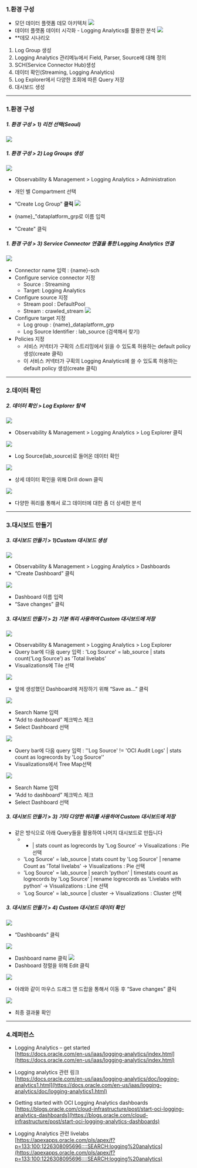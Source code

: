 
### 1.환경 구성
- 모던 데이터 플랫폼 데모 아키텍처
![](assets/Logging%20Analytics%20HoL/Pasted%20image%2020231116204823.png)
- 데이터 플랫폼 데이터 시각화 - Logging Analytics를 활용한 분석
![](assets/Logging%20Analytics%20HoL/Pasted%20image%2020231116222254.png)
- **데모 시나리오
1) Log Group 생성
2) Logging Analytics 관리메뉴에서 Field, Parser, Source에 대해 정의
3) SCH(Service Connector Hub)생성
4) 데이터 확인(Streaming, Logging Analytics)
5) Log Explorer에서 다양한 조회에 따른 Query 저장
6) 대시보드 생성
___

### 1.환경 구성
##### 1. 환경 구성 > 1) 리전 선택(Seoul)
![](assets/Logging%20Analytics%20HoL/Pasted%20image%2020231116222440.png)
#####  1. 환경 구성 > 2) Log Groups 생성
![](assets/Logging%20Analytics%20HoL/Pasted%20image%2020231116222637.png)
- Observability & Management > Logging Analytics > Administration
- 개인 별 Compartment 선택
- “Create Log Group” **클릭**
![](assets/Logging%20Analytics%20HoL/Pasted%20image%2020231116230857.png)
   
- {name}_"dataplatform_grp로 이름 입력
- "Create" 클릭
#####  1. 환경 구성 > 3) Service Connector 연결을 통한 Logging Analytics 연결
![](assets/Logging%20Analytics%20HoL/Pasted%20image%2020231116231443.png)
- Connector name 입력 : {name}-sch
- Configure service connector 지정
	- Source : Streaming  
	- Target: Logging Analytics
-  Configure source 지정
	- Stream pool : DefaultPool
	- Stream : crawled_stream
![](assets/Logging%20Analytics%20HoL/Pasted%20image%2020231116232047.png)
- Configure target 지정 
	- Log group : {name}_dataplatform_grp
	- Log Source Identifier : lab_source (검색해서 찾기)
- Policies 지정 
	-  서비스 커넥터가 구획의 스트리밍에서 읽을 수 있도록 허용하는 default policy 생성(create 클릭)
	-  이 서비스 커넥터가 구획의 Logging Analytics에 쓸 수 있도록 허용하는 default policy 생성(create 클릭)

---
### 2.데이터 확인
##### 2. 데이터 확인 >  Log Explorer 탐색 
![](assets/Logging%20Analytics%20HoL/Pasted%20image%2020231116232639.png)
- Observability & Management > Logging Analytics > Log Explorer 클릭

![](assets/Logging%20Analytics%20HoL/Pasted%20image%2020231116232805.png)
- Log Source(lab_source)로 들어온 데이터 확인

![](assets/Logging%20Analytics%20HoL/Pasted%20image%2020231116232848.png)
- 상세 데이터 확인을 위해  Drill down 클릭

![](assets/Logging%20Analytics%20HoL/Pasted%20image%2020231116232952.png)
- 다양한 쿼리를 통해서 로그 데이터에 대한 좀 더 상세한 분석

---
### 3.대시보드 만들기
##### 3. 대시보드 만들기 > 1)Custom 대시보드 생성 
![](assets/Logging%20Analytics%20HoL/Pasted%20image%2020231116233333.png)
- Observability & Management > Logging Analytics > Dashboards
- “Create Dashboard” 클릭

![](assets/Logging%20Analytics%20HoL/Pasted%20image%2020231116233503.png)
- Dashboard 이름 입력
- “Save changes” 클릭

##### 3. 대시보드 만들기 > 2) 기본 쿼리 사용하여 Custom 대시보드에 저장 
![](assets/Logging%20Analytics%20HoL/Pasted%20image%2020231116233631.png)
- Observability & Management > Logging Analytics > Log Explorer
- Query bar에 다음 query 입력 : 'Log Source' = lab_source | stats count('Log Source') as 'Total livelabs’
- Visualizations에 Tile 선택

![](assets/Logging%20Analytics%20HoL/Pasted%20image%2020231116233718.png)
- 앞에 생성했던 Dashboard에 저장하기 위해 “Save as…” 클릭

![](assets/Logging%20Analytics%20HoL/Pasted%20image%2020231116233739.png)
- Search Name 입력
- “Add to dashboard” 체크박스 체크
- Select Dashboard 선택

![](assets/Logging%20Analytics%20HoL/Pasted%20image%2020231116233824.png)
- Query bar에 다음 query 입력 : ''Log Source' != 'OCI Audit Logs' | stats count as logrecords by 'Log Source'’
- Visualizations에서 Tree Map선택

![](assets/Logging%20Analytics%20HoL/Pasted%20image%2020231116233911.png)
- Search Name 입력
- “Add to dashboard” 체크박스 체크
- Select Dashboard 선택

##### 3. 대시보드 만들기 > 3) 기타 다양한 쿼리를 사용하여 Custom 대시보드에 저장 
- 같은 방식으로 아래 Query들을 활용하여 나머지 대시보드로 만듭니다
	- * | stats count as logrecords by 'Log Source’  -> Visualizations : Pie 선택
	- 'Log Source' = lab_source | stats count by 'Log Source' | rename Count as 'Total livelabs’ -> Visualizations : Pie 선택
	- 'Log Source' = lab_source | search 'python' | timestats count as logrecords by 'Log Source' | rename logrecords as 'Livelabs with python’ -> Visualizations : Line 선택
	- 'Log Source' = lab_source | cluster -> Visualizations : Cluster 선택

##### 3. 대시보드 만들기 > 4) Custom 대시보드 데이터 확인 
![](assets/Logging%20Analytics%20HoL/Pasted%20image%2020231116234306.png)
- “Dashboards” 클릭

![](assets/Logging%20Analytics%20HoL/Pasted%20image%2020231116234421.png)
- Dashboard name 클릭
![](assets/Logging%20Analytics%20HoL/Pasted%20image%2020231116234528.png)
- Dashboard 정렬을 위해 Edit 클릭

![](assets/Logging%20Analytics%20HoL/Pasted%20image%2020231116234602.png)
- 아래와 같이 마우스 드래그 앤 드랍을 통해서 이동 후 “Save changes” 클릭

![](assets/Logging%20Analytics%20HoL/Pasted%20image%2020231116234628.png)
- 최종 결과물 확인

---
### 4.레퍼런스
- Logging Analytics – get started  
[https://docs.oracle.com/en-us/iaas/logging-analytics/index.html](https://docs.oracle.com/en-us/iaas/logging-analytics/index.html)

- Logging analytics 관련 링크  
[https://docs.oracle.com/en-us/iaas/logging-analytics/doc/logging-analytics1.html](https://docs.oracle.com/en-us/iaas/logging-analytics/doc/logging-analytics1.html)

- Getting started with OCI Logging Analytics dashboards  
[https://blogs.oracle.com/cloud-infrastructure/post/start-oci-logging-analytics-dashboards](https://blogs.oracle.com/cloud-infrastructure/post/start-oci-logging-analytics-dashboards)

- Logging Analytics 관련 livelabs  
[https://apexapps.oracle.com/pls/apex/f?p=133:100:1226308095696::::SEARCH:logging%20analytics](https://apexapps.oracle.com/pls/apex/f?p=133:100:1226308095696::::SEARCH:logging%20analytics)

